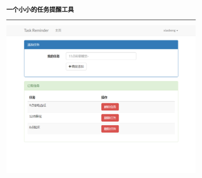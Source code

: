 ### 一个小小的任务提醒工具
----
![review](https://github.com/xiaobengpeizhang/taskreminder/blob/master/public/img/review.PNG)
